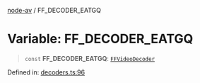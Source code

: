 [node-av](../globals.md) / FF\_DECODER\_EATGQ

# Variable: FF\_DECODER\_EATGQ

> `const` **FF\_DECODER\_EATGQ**: [`FFVideoDecoder`](../type-aliases/FFVideoDecoder.md)

Defined in: [decoders.ts:96](https://github.com/seydx/av/blob/f8631fc881b394300b1479f511d55cf1c370a87f/src/constants/decoders.ts#L96)
